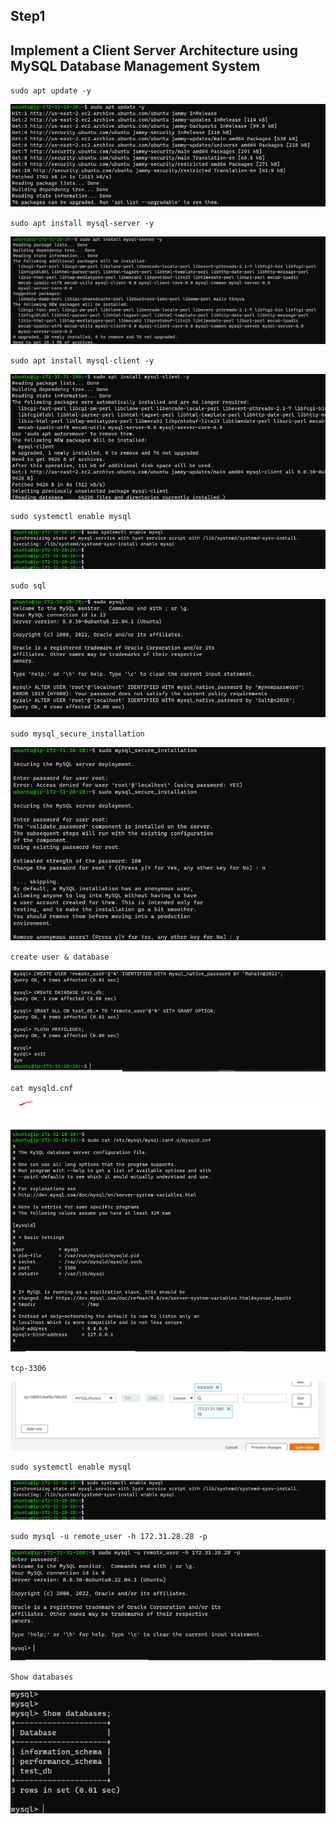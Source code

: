 ## Step1 

## Implement a Client Server Architecture using MySQL Database Management System

`sudo apt update -y`

![apt update](./images/sudo-update.PNG)

`sudo apt install mysql-server -y`

![Sql server install](./images/sqlserver-install.PNG)

`sudo apt install mysql-client -y`

![Sql server client](./images/sqlclient-install.PNG)

`sudo systemctl enable mysql`

![Sql server client](./images/sql-start.PNG)

`sudo sql`

![sudo Sql ](./images/sudo-sql.PNG)

`sudo mysql_secure_installation`

![secure Sql ](./images/secure-sql.PNG)

`create user & database`

![create user & DB ](./images/user&db-create.PNG)

`cat mysqld.cnf`

![view mysqld.cnf file ](./images/bind-add.PNG)

`tcp-3306`

![TCP-3306 rule ](./images/sql-rule.PNG)

`sudo systemctl enable mysql`

![start sql_server  ](./images/sql-start.PNG)

`sudo mysql -u remote_user -h 172.31.28.28 -p`

![remote login from client sql](./images/remote-login.PNG)


`Show databases`

![databse view from client login ](./images/show-db.PNG)


